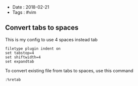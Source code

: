 - Date : 2018-02-21
- Tags : #vim

## Convert tabs to spaces

This is my config to use 4 spaces instead tab

```
filetype plugin indent on
set tabstop=4
set shiftwidth=4
set expandtab
```

To convert existing file from tabs to spaces, use this command

```
:%retab
```

